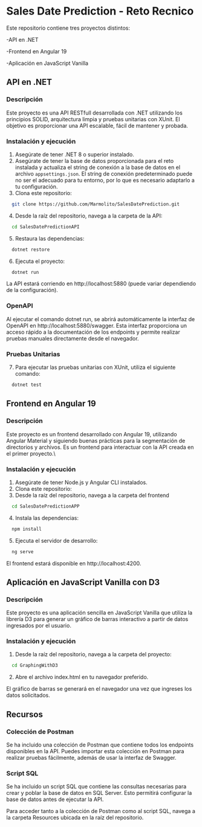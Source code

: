 
# Sales Date Prediction - Reto Recnico

Este repositorio contiene tres proyectos distintos:

-API en .NET

-Frontend en Angular 19

-Aplicación en JavaScript Vanilla


## API en .NET

### Descripción
Este proyecto es una API RESTfull desarrollada con .NET utilizando los principios SOLID, arquitectura limpia y pruebas unitarias con XUnit. El objetivo es proporcionar una API escalable, fácil de mantener y probada.

### Instalación y ejecución

1. Asegúrate de tener .NET 8 o superior instalado.
2. Asegúrate de tener la base de datos proporcionada para el reto instalada y actualiza el string de conexión a la base de datos en el archivo `appsettings.json`. El string de conexión predeterminado puede no ser el adecuado para tu entorno, por lo que es necesario adaptarlo a tu configuración.
3. Clona este repositorio:

```bash
  git clone https://github.com/Marmolito/SalesDatePrediction.git
```
4. Desde la raíz del repositorio, navega a la carpeta de la API:

```bash
  cd SalesDatePredictionAPI
```

5. Restaura las dependencias:

```bash
  dotnet restore
```

6. Ejecuta el proyecto:

```bash
  dotnet run
```

La API estará corriendo en http://localhost:5880 (puede variar dependiendo de la configuración).

### OpenAPI

Al ejecutar el comando dotnet run, se abrirá automáticamente la interfaz de OpenAPI en http://localhost:5880/swagger. Esta interfaz proporciona un acceso rápido a la documentación de los endpoints y permite realizar pruebas manuales directamente desde el navegador.

### Pruebas Unitarias

7. Para ejecutar las pruebas unitarias con XUnit, utiliza el siguiente comando:

```bash
  dotnet test
```

## Frontend en Angular 19

### Descripción

Este proyecto es un frontend desarrollado con Angular 19, utilizando Angular Material y siguiendo buenas prácticas para la segmentación de directorios y archivos. Es un frontend para interactuar con la API creada en el primer proyecto.\

### Instalación y ejecución

1. Asegúrate de tener Node.js y Angular CLI instalados.
2. Clona este repositorio:
3. Desde la raíz del repositorio, navega a la carpeta del frontend

```bash
  cd SalesDatePredictionAPP
```

4. Instala las dependencias:

```bash
  npm install
```

5. Ejecuta el servidor de desarrollo:

```bash
  ng serve
```

El frontend estará disponible en http://localhost:4200.

## Aplicación en JavaScript Vanilla con D3

### Descripción

Este proyecto es una aplicación sencilla en JavaScript Vanilla que utiliza la librería D3 para generar un gráfico de barras interactivo a partir de datos ingresados por el usuario.

### Instalación y ejecución

1. Desde la raíz del repositorio, navega a la carpeta del proyecto:

```bash
  cd GraphingWithD3
```

2. Abre el archivo index.html en tu navegador preferido.

El gráfico de barras se generará en el navegador una vez que ingreses los datos solicitados.

## Recursos

### Colección de Postman

Se ha incluido una colección de Postman que contiene todos los endpoints disponibles en la API. Puedes importar esta colección en Postman para realizar pruebas fácilmente, además de usar la interfaz de Swagger.

### Script SQL

Se ha incluido un script SQL que contiene las consultas necesarias para crear y poblar la base de datos en SQL Server. Esto permitirá configurar la base de datos antes de ejecutar la API.

Para acceder tanto a la colección de Postman como al script SQL, navega a la carpeta Resources ubicada en la raíz del repositorio.